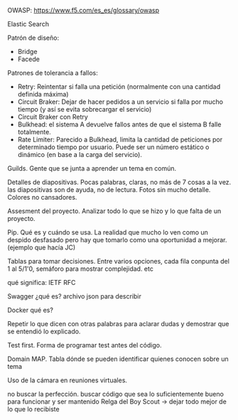 

OWASP: https://www.f5.com/es_es/glossary/owasp

Elastic Search

Patrón de diseño:
- Bridge
- Facede

Patrones de tolerancia a fallos:
- Retry: Reintentar si falla una petición (normalmente con una cantidad definida máxima)
- Circuit Braker: Dejar de hacer pedidos a un servicio si falla por mucho tiempo (y así se evita sobrecargar el servicio)
- Circuit Braker con Retry
- Bulkhead: el sistema A devuelve fallos  antes de que el sistema B falle totalmente.
- Rate Limiter: Parecido a Bulkhead, limita la cantidad de peticiones por determinado tiempo por usuario. Puede ser un número estático o dinámico (en base a la carga del servicio).

Guilds. Gente que se junta a aprender un tema en común.

Detalles de diapositivas. Pocas palabras, claras, no más de 7 cosas a la vez. las diapositivas son de ayuda, no de lectura. Fotos sin mucho detalle. Colores no cansadores.

Assesment del proyecto. Analizar todo lo que se hizo y lo que falta de un proyecto.

Pip. Qué es y cuándo se usa. La realidad que mucho lo ven como un despido desfasado pero hay que tomarlo como una oportunidad a mejorar. (ejemplo que hacía JC)

Tablas para tomar decisiones. Entre varios opciones, cada fila conpunta del 1 al 5/1'0, semáforo para mostrar complejidad. etc

qué significa:
    IETF
    RFC

Swagger
    ¿qué es?
    archivo json para describir

Docker
    qué es?

Repetir lo que dicen con otras palabras para aclarar dudas y demostrar que se entendió lo explicado.

Test first. Forma de programar test antes del código.

Domain MAP. Tabla dónde se pueden identificar quienes conocen sobre un tema

Uso de la cámara en reuniones virtuales.

no buscar la perfección. buscar código que sea lo suficientemente bueno para funcionar y ser mantenido
Relga del Boy Scout -> dejar todo mejor de lo que lo recibiste
